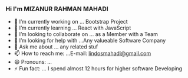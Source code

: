 ### Hi I'm MIZANUR RAHMAN MAHADI

- 🔭 I’m currently working on ... Bootstrap Project
- 🌱 I’m currently learning ... React with JavaScript
- 👯 I’m looking to collaborate on ... as a Member with a Team
- 🤔 I’m looking for help with ...Any valueable Software Company
- 💬 Ask me about ... any related stuf
- 📫 How to reach me: ...E-mail: lindosmahadi@gmail.com
- 😄 Pronouns: ...
- ⚡ Fun fact: ... I spend almost 12 hours for higher software Developing
